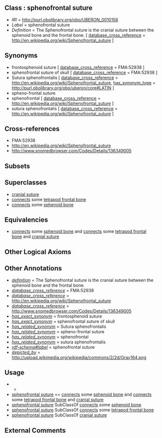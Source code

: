 
## Class : sphenofrontal suture

 * *IRI* = http://purl.obolibrary.org/obo/UBERON_0010156
 * *Label* = sphenofrontal suture
 * *Definition* = The Sphenofrontal suture is the cranial suture between the sphenoid bone and the frontal bone. [ [database_cross_reference](../../ef/oboInOwl#hasDbXref.md) = http://en.wikipedia.org/wiki/Sphenofrontal_suture ]

## Synonyms

 * frontosphenoid suture [ [database_cross_reference](../../ef/oboInOwl#hasDbXref.md) = FMA:52938 ]
 * sphenofrontal suture of skull [ [database_cross_reference](../../ef/oboInOwl#hasDbXref.md) = FMA:52938 ]
 * Sutura sphenofrontalis [ [database_cross_reference](../../ef/oboInOwl#hasDbXref.md) = http://en.wikipedia.org/wiki/Sphenofrontal_suture, [has_synonym_type](../../pe/oboInOwl#hasSynonymType.md) = http://purl.obolibrary.org/obo/uberon/core#LATIN ]
 * spheno-frontal suture
 * sphenofrontal [ [database_cross_reference](../../ef/oboInOwl#hasDbXref.md) = http://en.wikipedia.org/wiki/Sphenofrontal_suture ]
 * sutura sphenofrontalis [ [database_cross_reference](../../ef/oboInOwl#hasDbXref.md) = http://en.wikipedia.org/wiki/Sphenofrontal_suture ]

## Cross-references

 * FMA:52938
 * http://en.wikipedia.org/wiki/Sphenofrontal_suture
 * http://www.snomedbrowser.com/Codes/Details/136349005

## Subsets


## Superclasses

 * [cranial suture](../../UBERON/85/UBERON_0003685.md)
 * [connects](../../RO/76/RO_0002176.md) some [tetrapod frontal bone](../../UBERON/09/UBERON_0000209.md)
 * [connects](../../RO/76/RO_0002176.md) some [sphenoid bone](../../UBERON/77/UBERON_0001677.md)

## Equivalencies

 * [connects](../../RO/76/RO_0002176.md) some [sphenoid bone](../../UBERON/77/UBERON_0001677.md) and [connects](../../RO/76/RO_0002176.md) some [tetrapod frontal bone](../../UBERON/09/UBERON_0000209.md) and [cranial suture](../../UBERON/85/UBERON_0003685.md)

## Other Logical Axioms


## Other Annotations

 * *[definition](../../IAO/15/IAO_0000115.md)* = The Sphenofrontal suture is the cranial suture between the sphenoid bone and the frontal bone.
 * *[database_cross_reference](../../ef/oboInOwl#hasDbXref.md)* = FMA:52938
 * *[database_cross_reference](../../ef/oboInOwl#hasDbXref.md)* = http://en.wikipedia.org/wiki/Sphenofrontal_suture
 * *[database_cross_reference](../../ef/oboInOwl#hasDbXref.md)* = http://www.snomedbrowser.com/Codes/Details/136349005
 * *[has_exact_synonym](../../ym/oboInOwl#hasExactSynonym.md)* = frontosphenoid suture
 * *[has_exact_synonym](../../ym/oboInOwl#hasExactSynonym.md)* = sphenofrontal suture of skull
 * *[has_related_synonym](../../ym/oboInOwl#hasRelatedSynonym.md)* = Sutura sphenofrontalis
 * *[has_related_synonym](../../ym/oboInOwl#hasRelatedSynonym.md)* = spheno-frontal suture
 * *[has_related_synonym](../../ym/oboInOwl#hasRelatedSynonym.md)* = sphenofrontal
 * *[has_related_synonym](../../ym/oboInOwl#hasRelatedSynonym.md)* = sutura sphenofrontalis
 * *[rdf-schema#label](../../el/rdf-schema#label.md)* = sphenofrontal suture
 * *[depicted_by](../../depicted/by/depicted_by.md)* = http://upload.wikimedia.org/wikipedia/commons/2/2d/Gray164.png

## Usage

 * -
 * [sphenofrontal suture](../../UBERON/56/UBERON_0010156.md) == [connects](../../RO/76/RO_0002176.md) some [sphenoid bone](../../UBERON/77/UBERON_0001677.md) and [connects](../../RO/76/RO_0002176.md) some [tetrapod frontal bone](../../UBERON/09/UBERON_0000209.md) and [cranial suture](../../UBERON/85/UBERON_0003685.md)
 * [sphenofrontal suture](../../UBERON/56/UBERON_0010156.md) SubClassOf [connects](../../RO/76/RO_0002176.md) some [sphenoid bone](../../UBERON/77/UBERON_0001677.md)
 * [sphenofrontal suture](../../UBERON/56/UBERON_0010156.md) SubClassOf [connects](../../RO/76/RO_0002176.md) some [tetrapod frontal bone](../../UBERON/09/UBERON_0000209.md)
 * [sphenofrontal suture](../../UBERON/56/UBERON_0010156.md) SubClassOf [cranial suture](../../UBERON/85/UBERON_0003685.md)

## External Comments

